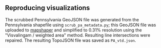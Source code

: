 ## Reproducing visualizations
The scrubbed Pennsylvania GeoJSON file was generated from the Pennsylvania shapefile using `scrub_pa_metadata.py`; this GeoJSON file was uploaded to [mapshaper](https://mapshaper.org/) and simplified to 0.31% resolution using the "Visvalingam / weighted area" method. Resulting line intersections were repaired.
The resulting TopoJSON file was saved as `PA_vtd.json`.